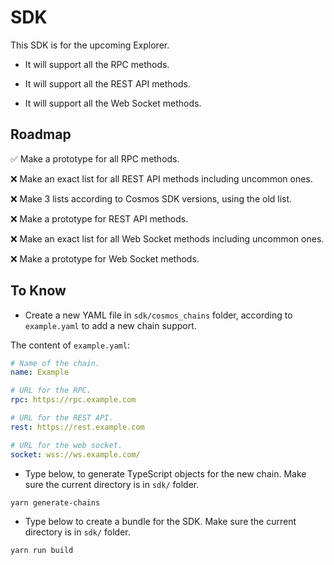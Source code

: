 # SDK

This SDK is for the upcoming Explorer.

-   It will support all the RPC methods.

-   It will support all the REST API methods.

-   It will support all the Web Socket methods.

## Roadmap

✅ Make a prototype for all RPC methods.

❌ Make an exact list for all REST API methods including uncommon ones.

❌ Make 3 lists according to Cosmos SDK versions, using the old list.

❌ Make a prototype for REST API methods.

❌ Make an exact list for all Web Socket methods including uncommon ones.

❌ Make a prototype for Web Socket methods.

## To Know

-   Create a new YAML file in `sdk/cosmos_chains` folder, according to `example.yaml` to add a new chain support.

The content of `example.yaml`:

```yaml
# Name of the chain.
name: Example

# URL for the RPC.
rpc: https://rpc.example.com

# URL for the REST API.
rest: https://rest.example.com

# URL for the web socket.
socket: wss://ws.example.com/
```

-   Type below, to generate TypeScript objects for the new chain.
    Make sure the current directory is in `sdk/` folder.

```
yarn generate-chains
```

-   Type below to create a bundle for the SDK.
    Make sure the current directory is in `sdk/` folder.

```
yarn run build
```
